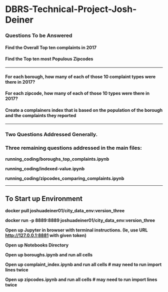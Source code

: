 # DBRS-Technical-Project-Josh-Deiner


### Questions To be Answered
#### Find the Overall Top ten complaints in 2017
#### Find the Top ten most Populous Zipcodes
------

#### For each borough, how many of each of those 10 complaint types were there in 2017?
#### For each zipcode, how many of each of those 10 types were there in 2017?
#### Create a complainers index that is based on the population of the borough and the complaints they reported

--------
### Two Questions Addressed Generally.
### Three remaining questions addressed in the main files:

**running_coding/boroughs_top_complaints.ipynb**

**running_coding/indexed-value.ipynb**

**running_coding/zipcodes_comparing_complaints.ipynb**

--------
## To Start up Environment

**docker pull joshuadeiner01/city_data_env:version_three**

**docker run -p 8889:8889 joshuadeiner01/city_data_env:version_three**

**Open up Jupyter in browser with terminal instructions. (Ie, use URL  http://127.0.0.1:8881 with given token)**

**Open up Notebooks Directory**

**Open up boroughs.ipynb and run all cells**

**Open up complaint_index.ipynb  and run all cells # may need to run import lines twice**

**Open up zipcodes.ipynb and run all cells  # may need to run import lines twice**
